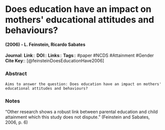 # Does education have an impact on mothers' educational attitudes and behaviours?
#### (2006) - L. Feinstein, Ricardo Sabates
**Journal**: 
**Link**:: 
**DOI**:: 
**Links**:: 
**Tags**:: #paper #NCDS #Attainment #Gender 
**Cite Key**:: [@feinsteinDoesEducationHave2006]

### Abstract

```
Aims to answer the question: Does education have an impact on mothers' educational attitudes and behaviours?
```

### Notes

“Other research shows a robust link between parental education and child attainment which this study does not dispute.” (Feinstein and Sabates, 2006, p. 6)